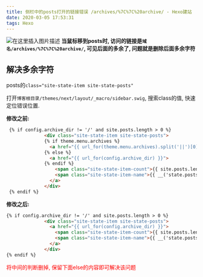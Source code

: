 ```yaml
---
title: 侧栏中的posts打开的链接错误 /archives/%7C%7C%20archive/ - Hexo建站
date: 2020-03-05 17:53:31
tags: Hexo
---
```

![在这里插入图片描述](https://img-blog.csdnimg.cn/20200305174327105.png)
**当鼠标移到posts时, 访问的链接是`域名/archives/%7C%7C%20archive/`, 可见后面的多余了, 问题就是删除后面多余字符**

## 解决多余字符
posts的`class="site-state-item site-state-posts"`

打开`博客根目录/themes/next/layout/_macro/sidebar.swig`, 搜索class的值, 快速定位错误位置.

**修改之前:**
```html
 {% if config.archive_dir != '/' and site.posts.length > 0 %}
              <div class="site-state-item site-state-posts">
              {% if theme.menu.archives %}
                <a href="{{ url_for(theme.menu.archives).split('||')[0] | trim }}">
              {% else %}
                <a href="{{ url_for(config.archive_dir) }}">
              {% endif %}
                  <span class="site-state-item-count">{{ site.posts.length }}</span>
                  <span class="site-state-item-name">{{ __('state.posts') }}</span>
                </a>
              </div>
 {% endif %}
```

**修改之后:**
```html
{% if config.archive_dir != '/' and site.posts.length > 0 %}
              <div class="site-state-item site-state-posts">
                <a href="{{ url_for(config.archive_dir) }}">
                  <span class="site-state-item-count">{{ site.posts.length }}</span>
                  <span class="site-state-item-name">{{ __('state.posts') }}</span>
                </a>
              </div>
{% endif %}
```

<font color=red>将中间的判断删掉, 保留下面else的内容即可解决该问题</font>
